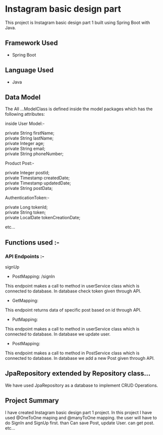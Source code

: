
# Instagram basic design part 


This project is Instagram basic design part 1 built using Spring Boot with Java.



## Framework Used
* Spring Boot



## Language Used
* Java



## Data Model

The All ...ModelClass  is defined inside the model packages which has the following attributes:
   
   inside User Model:-<br>
   
private String firstName; <br>
private String lastName;<br>
private Integer age;<br>
private String email;<br>
private String phoneNumber;<br>
  
   
   
  Product Post:- 
   
  private Integer postId;<br>
private Timestamp createdDate;<br>
private Timestamp updatedDate;<br>
private String postData;<br>
  
 AuthenticationToken:- <br>
   
 private Long tokenId;<br>
private String token;<br>
private LocalDate tokenCreationDate;<br>

etc...





## Functions used :-

### API Endpoints :-
signUp

* PostMapping: /signIn 

This endpoint makes a call to method in userService class which is connected to database. In database check token given through API.


* GetMapping: 

This endpoint returns data of specific post based on id through API.


* PutMapping: 

This endpoint makes a call to method in userService class which is connected to database. In database we update user.







* PostMapping: 

This endpoint makes a call to method in PostService class which is connected to database. In database we add a new Post given through API.






## JpaRepository extended by Repository class...


We have used JpaRepository as a database to implement CRUD Operations.



## Project Summary

I have created Instagram basic design part 1 project.  In this project I have used @OneToOne maping and @manyToOne mapping. the user will have to do SignIn and SignUp first. than  Can save Post, update User.  can get post. etc...


